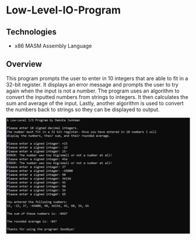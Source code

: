 # Low-Level-IO-Program

## Technologies
- x86 MASM Assembly Language

## Overview
This program prompts the user to enter in 10 integers that are able to fit in a 32-bit register. It displays an error message and prompts the user to try again when the input is not a number. The program uses an algorithm to convert the inputted numbers from strings to integers. It then calculates the sum and average of the input. Lastly, another algorithm is used to convert the numbers back to strings so they can be displayed to output.  

![](program-screenshot.png)
